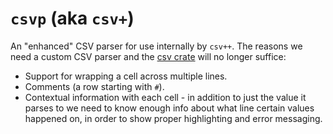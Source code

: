 # `csvp` (aka `csv+`)

An "enhanced" CSV parser for use internally by `csv++`.  The reasons we need a custom CSV parser and
the [csv crate](https://docs.rs/csv/latest/csv/) will no longer suffice:

* Support for wrapping a cell across multiple lines.
* Comments (a row starting with `#`).
* Contextual information with each cell - in addition to just the value it parses to we need to know
  enough info about what line certain values happened on, in order to show proper highlighting and
  error messaging.
